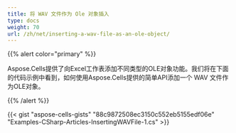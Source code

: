 ```yaml
---
title: 将 WAV 文件作为 Ole 对象插入
type: docs
weight: 70
url: /zh/net/inserting-a-wav-file-as-an-ole-object/
---
```


{{% alert color="primary" %}} 

Aspose.Cells提供了向Excel工作表添加不同类型的OLE对象功能。我们将在下面的代码示例中看到，如何使用Aspose.Cells提供的简单API添加一个 WAV 文件作为OLE对象。 

{{% /alert %}} 




{{< gist "aspose-cells-gists" "88c9872508ec3150c552eb5155edf06e" "Examples-CSharp-Articles-InsertingWAVFile-1.cs" >}}
